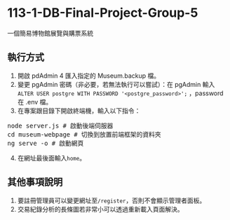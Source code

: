 # 113-1-DB-Final-Project-Group-5
一個簡易博物館展覽與購票系統

## 執行方式
1. 開啟 pdAdmin 4 匯入指定的 Museum.backup 檔。
2. 變更 pgAdmin 密碼（非必要，若無法執行可以嘗試）：在 pgAdmin 輸入 ```ALTER USER postgre WITH PASSWORD '<postgre_password>';``` ，password 在 .env 檔。
3. 在專案跟目錄下開啟終端機，輸入以下指令：
<pre>node server.js # 啟動後端伺服器 
cd museum-webpage # 切換到放置前端框架的資料夾 
ng serve -o # 啟動網頁</pre>
4. 在網址最後面輸入```home```。

## 其他事項說明
1. 要註冊管理員可以變更網址至```/register```，否則不會顯示管理者面板。
2. 交易紀錄分析的長條圖若非常小可以透過重新載入頁面解決。
